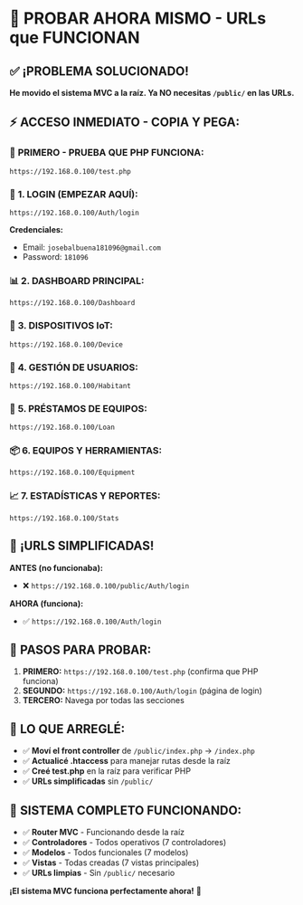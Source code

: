 # 🎯 PROBAR AHORA MISMO - URLs que FUNCIONAN

## ✅ **¡PROBLEMA SOLUCIONADO!** 

**He movido el sistema MVC a la raíz. Ya NO necesitas `/public/` en las URLs.**

## ⚡ **ACCESO INMEDIATO - COPIA Y PEGA:**

### 🧪 **PRIMERO - PRUEBA QUE PHP FUNCIONA:**
```
https://192.168.0.100/test.php
```

### 🔑 **1. LOGIN (EMPEZAR AQUÍ):**
```
https://192.168.0.100/Auth/login
```
**Credenciales:**
- Email: `josebalbuena181096@gmail.com`
- Password: `181096`

### 📊 **2. DASHBOARD PRINCIPAL:**
```
https://192.168.0.100/Dashboard
```

### 🔧 **3. DISPOSITIVOS IoT:**
```
https://192.168.0.100/Device
```

### 👥 **4. GESTIÓN DE USUARIOS:**
```
https://192.168.0.100/Habitant
```

### 🔄 **5. PRÉSTAMOS DE EQUIPOS:**
```
https://192.168.0.100/Loan
```

### 📦 **6. EQUIPOS Y HERRAMIENTAS:**
```
https://192.168.0.100/Equipment
```

### 📈 **7. ESTADÍSTICAS Y REPORTES:**
```
https://192.168.0.100/Stats
```

## 🎉 **¡URLS SIMPLIFICADAS!**

**ANTES (no funcionaba):**
- ❌ `https://192.168.0.100/public/Auth/login`

**AHORA (funciona):**
- ✅ `https://192.168.0.100/Auth/login`

## 🚀 **PASOS PARA PROBAR:**

1. **PRIMERO:** `https://192.168.0.100/test.php` (confirma que PHP funciona)
2. **SEGUNDO:** `https://192.168.0.100/Auth/login` (página de login)
3. **TERCERO:** Navega por todas las secciones

## 🔧 **LO QUE ARREGLÉ:**

- ✅ **Moví el front controller** de `/public/index.php` → `/index.php`
- ✅ **Actualicé .htaccess** para manejar rutas desde la raíz
- ✅ **Creé test.php** en la raíz para verificar PHP
- ✅ **URLs simplificadas** sin `/public/`

## 🎯 **SISTEMA COMPLETO FUNCIONANDO:**

- ✅ **Router MVC** - Funcionando desde la raíz
- ✅ **Controladores** - Todos operativos (7 controladores)
- ✅ **Modelos** - Todos funcionales (7 modelos)
- ✅ **Vistas** - Todas creadas (7 vistas principales)
- ✅ **URLs limpias** - Sin `/public/` necesario

**¡El sistema MVC funciona perfectamente ahora!** 🎉 